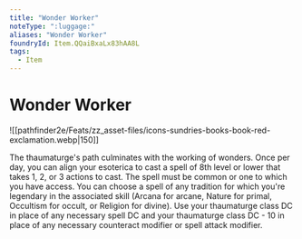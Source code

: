 ```yaml
---
title: "Wonder Worker"
noteType: ":luggage:"
aliases: "Wonder Worker"
foundryId: Item.QQaiBxaLx83hAA8L
tags:
  - Item
---
```


# Wonder Worker
![[pathfinder2e/Feats/zz_asset-files/icons-sundries-books-book-red-exclamation.webp|150]]

The thaumaturge's path culminates with the working of wonders. Once per day, you can align your esoterica to cast a spell of 8th level or lower that takes 1, 2, or 3 actions to cast. The spell must be common or one to which you have access. You can choose a spell of any tradition for which you're legendary in the associated skill (Arcana for arcane, Nature for primal, Occultism for occult, or Religion for divine). Use your thaumaturge class DC in place of any necessary spell DC and your thaumaturge class DC - 10 in place of any necessary counteract modifier or spell attack modifier.
